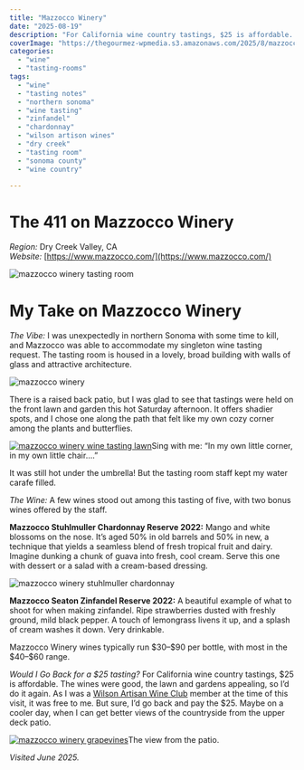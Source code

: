 ```yaml
---
title: "Mazzocco Winery"
date: "2025-08-19"
description: "For California wine country tastings, $25 is affordable. The wines were good, the lawn and gardens appealing, so I’d do it again."
coverImage: "https://thegourmez-wpmedia.s3.amazonaws.com/2025/8/mazzocco-winery+(6).jpg"
categories:
  - "wine"
  - "tasting-rooms"
tags:
  - "wine"
  - "tasting notes"
  - "northern sonoma"
  - "wine tasting"
  - "zinfandel"
  - "chardonnay"
  - "wilson artison wines"
  - "dry creek"
  - "tasting room"
  - "sonoma county"
  - "wine country"

---
```


# The 411 on Mazzocco Winery

*Region:* Dry Creek Valley, CA\
*Website:* [https://www.mazzocco.com/](https://www.mazzocco.com/)

![mazzocco winery tasting room](https://thegourmez-wpmedia.s3.amazonaws.com/2025/8/mazzocco-winery+(6).jpg)

# My Take on Mazzocco Winery

*The Vibe:* I was unexpectedly in northern Sonoma with some time to kill, and Mazzocco was able to accommodate my singleton wine tasting request. The tasting room is housed in a lovely, broad building with walls of glass and attractive architecture.

![mazzocco winery](https://thegourmez-wpmedia.s3.amazonaws.com/2025/8/mazzocco-winery+(2).jpg)

There is a raised back patio, but I was glad to see that tastings were held on the front lawn and garden this hot Saturday afternoon. It offers shadier spots, and I chose one along the path that felt like my own cozy corner among the plants and butterflies.

<div class="caption">

[![mazzocco winery wine tasting lawn](https://thegourmez-wpmedia.s3.amazonaws.com/2025/8/mazzocco-winery+(4).jpg)](https://thegourmez-wpmedia.s3.amazonaws.com/2025/8/mazzocco-winery+(4).jpg)Sing with me: “In my own little corner, in my own little chair….” </div>

It was still hot under the umbrella! But the tasting room staff kept my water carafe filled.

*The Wine:* A few wines stood out among this tasting of five, with two bonus wines offered by the staff.

**Mazzocco Stuhlmuller Chardonnay Reserve 2022:** Mango and white blossoms on the nose. It’s aged 50% in old barrels and 50% in new, a technique that yields a seamless blend of fresh tropical fruit and dairy. Imagine dunking a chunk of guava into fresh, cool cream. Serve this one with dessert or a salad with a cream-based dressing.

![mazzocco winery stuhlmuller chardonnay](https://thegourmez-wpmedia.s3.amazonaws.com/2025/8/mazzocco-winery+(7).jpg)

**Mazzocco Seaton Zinfandel Reserve 2022:** A beautiful example of what to shoot for when making zinfandel. Ripe strawberries dusted with freshly ground, mild black pepper. A touch of lemongrass livens it up, and a splash of cream washes it down. Very drinkable.

Mazzocco Winery wines typically run \$30–\$90 per bottle, with most in the \$40–\$60 range.

*Would I Go Back for a \$25 tasting?* For California wine country tastings, \$25 is affordable. The wines were good, the lawn and gardens appealing, so I’d do it again. As I was a [Wilson Artisan Wine Club](https://wilsonartisanwines.com/) member at the time of this visit, it was free to me. But sure, I’d go back and pay the \$25. Maybe on a cooler day, when I can get better views of the countryside from the upper deck patio. 

<div class="caption">

[![mazzocco winery grapevines](https://thegourmez-wpmedia.s3.amazonaws.com/2025/8/mazzocco-winery+(5).jpg)](https://thegourmez-wpmedia.s3.amazonaws.com/2025/8/mazzocco-winery+(5).jpg)The view from the patio. </div>

*Visited June 2025.*
